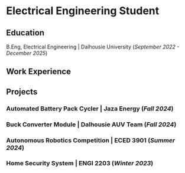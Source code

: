 # Electrical Engineering Student

## Education
B.Eng, Electrical Engineering | Dalhousie University (_September 2022 - December 2025_)

## Work Experience

## Projects
### Automated Battery Pack Cycler | Jaza Energy (_Fall 2024_)

### Buck Converter Module | Dalhousie AUV Team (_Fall 2024_)

### Autonomous Robotics Competition | ECED 3901 (_Summer 2024_)

### Home Security System | ENGI 2203 (_Winter 2023_)
